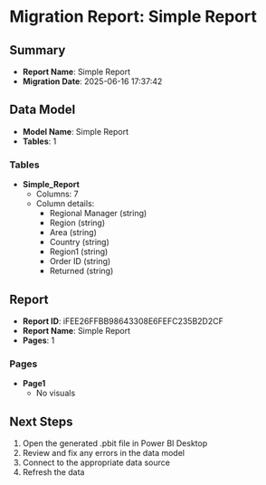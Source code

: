 # Migration Report: Simple Report

## Summary

- **Report Name**: Simple Report
- **Migration Date**: 2025-06-16 17:37:42

## Data Model

- **Model Name**: Simple Report
- **Tables**: 1

### Tables

- **Simple_Report**
  - Columns: 7
  - Column details:
    - Regional Manager (string)
    - Region (string)
    - Area (string)
    - Country (string)
    - Region1 (string)
    - Order ID (string)
    - Returned (string)


## Report

- **Report ID**: iFEE26FFBB98643308E6FEFC235B2D2CF
- **Report Name**: Simple Report
- **Pages**: 1

### Pages

- **Page1**
  - No visuals


## Next Steps

1. Open the generated .pbit file in Power BI Desktop
2. Review and fix any errors in the data model
3. Connect to the appropriate data source
4. Refresh the data
